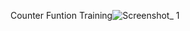 Counter Funtion Training![Screenshot_
1](https://github.com/Bahadir-Uysal/fonksiyonlar-b-l-m-sonu-egzersizi/assets/149229956/d39197c3-b42b-4ed8-8d4d-3cded0c16703)

